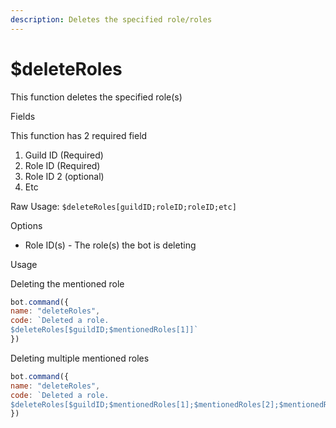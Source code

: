 ```yaml
---
description: Deletes the specified role/roles
---
```


# $deleteRoles

This function deletes the specified role\(s\)

Fields

This function has 2 required field

1. Guild ID \(Required\)
2. Role ID  \(Required\)
3. Role ID 2 \(optional\)
4. Etc

Raw Usage: `$deleteRoles[guildID;roleID;roleID;etc]`

Options

* Role ID\(s\) - The role\(s\) the bot is deleting

Usage

Deleting the mentioned role

```javascript
bot.command({
name: "deleteRoles",
code: `Deleted a role.
$deleteRoles[$guildID;$mentionedRoles[1]]`
})
```

Deleting multiple mentioned roles

```javascript
bot.command({
name: "deleteRoles",
code: `Deleted a role.
$deleteRoles[$guildID;$mentionedRoles[1];$mentionedRoles[2];$mentionedRoles[3]]`
})
```

